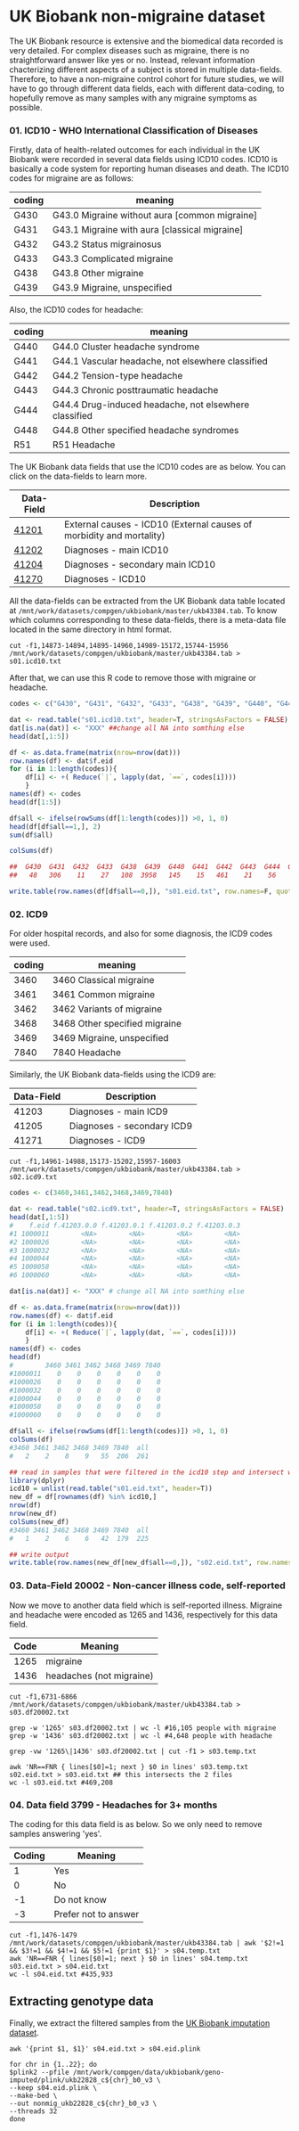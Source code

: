 # UK Biobank non-migraine dataset 

The UK Biobank resource is extensive and the biomedical data recorded is very detailed. For complex diseases such as migraine, there is no straightforward answer like yes or no. Instead, relevant information chacterizing different aspects of a subject is stored in multiple data-fields. Therefore, to have a non-migraine control cohort for future studies, we will have to go through different data fields, each with different data-coding, to hopefully remove as many samples with any migraine symptoms as possible.


### 01. ICD10 - WHO International Classification of Diseases
Firstly, data of health-related outcomes for each individual in the UK Biobank were recorded in several data fields using ICD10 codes. ICD10 is basically a code system for reporting human diseases and death. The ICD10 codes for migraine are as follows: 

| coding| meaning |
|-------|----------------|
| G430	| G43.0 Migraine without aura [common migraine] |
| G431	| G43.1 Migraine with aura [classical migraine] |
| G432	| G43.2 Status migrainosus |
| G433	| G43.3 Complicated migraine |
| G438	| G43.8 Other migraine |
| G439	| G43.9 Migraine, unspecified |

Also, the ICD10 codes for headache:

| coding| meaning |
|-------|----------------|
| G440	| G44.0 Cluster headache syndrome |
| G441	| G44.1 Vascular headache, not elsewhere classified |
| G442	| G44.2 Tension-type headache |
| G443	| G44.3 Chronic posttraumatic headache |
| G444	| G44.4 Drug-induced headache, not elsewhere classified |
| G448	| G44.8 Other specified headache syndromes |
| R51	  | R51 Headache

The UK Biobank data fields that use the ICD10 codes are as below. You can click on the data-fields to learn more. 

| Data-Field | Description | 
| ---------- | ----------- |
| [41201](https://biobank.ndph.ox.ac.uk/ukb/field.cgi?id=41201)   | External causes - ICD10 (External causes of morbidity and mortality) | 
| [41202](https://biobank.ndph.ox.ac.uk/ukb/field.cgi?id=41202)     | Diagnoses - main ICD10 |
| [41204](https://biobank.ndph.ox.ac.uk/ukb/field.cgi?id=41204)      | Diagnoses - secondary main ICD10 |
| [41270](https://biobank.ndph.ox.ac.uk/ukb/field.cgi?id=41270)      | Diagnoses - ICD10 |

All the data-fields can be extracted from the UK Biobank data table located at `/mnt/work/datasets/compgen/ukbiobank/master/ukb43384.tab`. To know which columns corresponding to these data-fields, there is a meta-data file located in the same directory in html format. 

```
cut -f1,14873-14894,14895-14960,14989-15172,15744-15956 /mnt/work/datasets/compgen/ukbiobank/master/ukb43384.tab > s01.icd10.txt
```

After that, we can use this R code to remove those with migraine or headache. 

```R
codes <- c("G430", "G431", "G432", "G433", "G438", "G439", "G440", "G441", "G442", "G443", "G444", "G448","R51") ## ICD10 codes for migraine and headache

dat <- read.table("s01.icd10.txt", header=T, stringsAsFactors = FALSE) ## read data 
dat[is.na(dat)] <- "XXX" ##change all NA into somthing else
head(dat[,1:5])

df <- as.data.frame(matrix(nrow=nrow(dat)))
row.names(df) <- dat$f.eid	
for (i in 1:length(codes)){
	df[i] <- +( Reduce(`|`, lapply(dat, `==`, codes[i])))
	}
names(df) <- codes
head(df[1:5])

df$all <- ifelse(rowSums(df[1:length(codes)]) >0, 1, 0)
head(df[df$all==1,], 2)
sum(df$all)

colSums(df)

##  G430  G431  G432  G433  G438  G439  G440  G441  G442  G443  G444  G448   R51 all
##   48   306    11    27   108  3958   145    15   461    21    56    94 11169	15167

write.table(row.names(df[df$all==0,]), "s01.eid.txt", row.names=F, quote=F)
```

### 02. ICD9
For older hospital records, and also for some diagnosis, the ICD9 codes were used. 

| coding | meaning |
| ------ | ------- |
| 3460	| 3460 Classical migraine |
| 3461	| 3461 Common migraine |
| 3462	| 3462 Variants of migraine |
| 3468	| 3468 Other specified migraine |
| 3469	| 3469 Migraine, unspecified |
| 7840	| 7840 Headache

Similarly, the UK Biobank data-fields using the ICD9 are: 

| Data-Field | Description | 
| ---------- | ----------- |
| 41203	     | Diagnoses - main ICD9 |
| 41205      | Diagnoses - secondary ICD9
| 41271      | Diagnoses - ICD9 |

```
cut -f1,14961-14988,15173-15202,15957-16003 /mnt/work/datasets/compgen/ukbiobank/master/ukb43384.tab > s02.icd9.txt
```

```R
codes <- c(3460,3461,3462,3468,3469,7840)

dat <- read.table("s02.icd9.txt", header=T, stringsAsFactors = FALSE)
head(dat[,1:5])
#    f.eid f.41203.0.0 f.41203.0.1 f.41203.0.2 f.41203.0.3
#1 1000011        <NA>        <NA>        <NA>        <NA>
#2 1000026        <NA>        <NA>        <NA>        <NA>
#3 1000032        <NA>        <NA>        <NA>        <NA>
#4 1000044        <NA>        <NA>        <NA>        <NA>
#5 1000058        <NA>        <NA>        <NA>        <NA>
#6 1000060        <NA>        <NA>        <NA>        <NA>

dat[is.na(dat)] <- "XXX" # change all NA into somthing else

df <- as.data.frame(matrix(nrow=nrow(dat)))
row.names(df) <- dat$f.eid	
for (i in 1:length(codes)){
	df[i] <- +( Reduce(`|`, lapply(dat, `==`, codes[i])))
	}
names(df) <- codes
head(df)
#        3460 3461 3462 3468 3469 7840
#1000011    0    0    0    0    0    0
#1000026    0    0    0    0    0    0
#1000032    0    0    0    0    0    0
#1000044    0    0    0    0    0    0
#1000058    0    0    0    0    0    0
#1000060    0    0    0    0    0    0

df$all <- ifelse(rowSums(df[1:length(codes)]) >0, 1, 0)
colSums(df)
#3460 3461 3462 3468 3469 7840  all
#   2    2    8    9   55  206  261

## read in samples that were filtered in the icd10 step and intersect with the new icd9 list
library(dplyr)
icd10 = unlist(read.table("s01.eid.txt", header=T))
new_df = df[rownames(df) %in% icd10,]
nrow(df)
nrow(new_df)
colSums(new_df)
#3460 3461 3462 3468 3469 7840  all
#   1    2    6    6   42  179  225

## write output
write.table(row.names(new_df[new_df$all==0,]), "s02.eid.txt", row.names=F, quote=F)
```

### 03. Data-Field 20002 - Non-cancer illness code, self-reported

Now we move to another data field which is self-reported illness. Migraine and headache were encoded as 1265 and 1436, respectively for this data field. 

| Code	| Meaning |
| ----- | ------- |
| 1265	| migraine |
| 1436	| headaches (not migraine) |


```
cut -f1,6731-6866 /mnt/work/datasets/compgen/ukbiobank/master/ukb43384.tab > s03.df20002.txt

grep -w '1265' s03.df20002.txt | wc -l #16,105 people with migraine
grep -w '1436' s03.df20002.txt | wc -l #4,648 people with headache

grep -vw '1265\|1436' s03.df20002.txt | cut -f1 > s03.temp.txt

awk 'NR==FNR { lines[$0]=1; next } $0 in lines' s03.temp.txt s02.eid.txt > s03.eid.txt ## this intersects the 2 files
wc -l s03.eid.txt #469,208

```

### 04. Data field 3799 - Headaches for 3+ months

The coding for this data field is as below. So we only need to remove samples answering 'yes'.  

| Coding |	Meaning |
| ------ | ------------ |
| 1	 | Yes    |
| 0	 | No     |
| -1	 | Do not know |
| -3	 | Prefer not to answer |


```
cut -f1,1476-1479  /mnt/work/datasets/compgen/ukbiobank/master/ukb43384.tab | awk '$2!=1 && $3!=1 && $4!=1 && $5!=1 {print $1}' > s04.temp.txt 
awk 'NR==FNR { lines[$0]=1; next } $0 in lines' s04.temp.txt s03.eid.txt > s04.eid.txt
wc -l s04.eid.txt #435,933

```


## Extracting genotype data
Finally, we extract the filtered samples from the [UK Biobank imputation dataset](https://biobank.ndph.ox.ac.uk/ukb/label.cgi?id=100319). 

```
awk '{print $1, $1}' s04.eid.txt > s04.eid.plink

for chr in {1..22}; do
$plink2 --pfile /mnt/work/compgen/data/ukbiobank/geno-imputed/plink/ukb22828_c${chr}_b0_v3 \
--keep s04.eid.plink \
--make-bed \
--out nonmig_ukb22828_c${chr}_b0_v3 \
--threads 32
done
```
